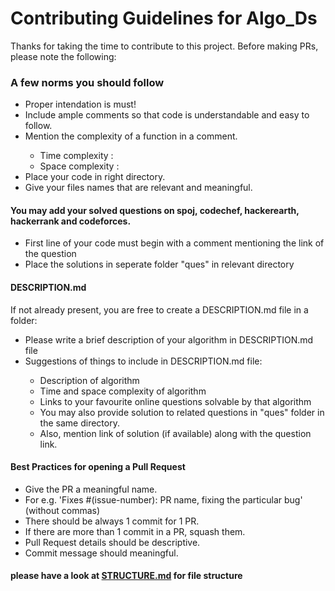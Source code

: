 <h1>Contributing Guidelines for Algo_Ds</h1>

<p>Thanks for taking the time to contribute to this project. Before making PRs, please note the following:</p>

<h3>A few norms you should follow</h3>
  <ul>
    <li>Proper intendation is must!</li>
    <li>Include ample comments so that code is understandable and easy to follow.</li>
    <li>Mention the complexity of a function in a comment.</li>
      <ul>
        <li>Time complexity : </li>
        <li>Space complexity : </li>
      </ul>
    <li>Place your code in right directory.</li>
    <li>Give your files names that are relevant and meaningful.</li>
  </ul>

<h4>You may add your solved questions on spoj, codechef, hackerearth, hackerrank and codeforces.</h4>
  <ul>
    <li>First line of your code must begin with a comment mentioning the link of the question</li>
    <li>Place the solutions in seperate folder "ques" in relevant directory</li>
  </ul>

<h4>DESCRIPTION.md</h4>
  <p>If not already present, you are free to create a DESCRIPTION.md file in a folder: </p>
  <ul>
    <li>Please write a brief description of your algorithm in DESCRIPTION.md file</li>
    <li>Suggestions of things to include in DESCRIPTION.md file:</li>
      <ul>
        <li>Description of algorithm</li>
        <li>Time and space complexity of algorithm</li>
        <li>Links to your favourite online questions solvable by that algorithm</li>
          <ui>
            <li>You may also provide solution to related questions in "ques" folder in the same directory.</li>
            <li>Also, mention link of solution (if available) along with the question link.</li>
          </ui>
      </ul>
  </ul>

<h4>Best Practices for opening a Pull Request</h4>
<ul>
  <li>Give the PR a meaningful name.</li>
  <li>For e.g. 'Fixes #(issue-number): PR name, fixing the particular bug' (without commas)</li>
  <li>There should be always 1 commit for 1 PR.</li>
  <li>If there are more than 1 commit in a PR, squash them.</li>
  <li>Pull Request details should be descriptive.</li>
  <li>Commit message should meaningful.</li>
</ul>

<h4>please have a look at <a href="https://github.com/srbcheema1/Algo_Ds/blob/master/STRUCTURE.md">STRUCTURE.md</a> for file structure</h4>
